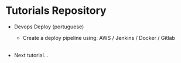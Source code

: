 # Tutorials Repository

- Devops Deploy (portuguese)
    - Create a deploy pipeline using: AWS / Jenkins / Docker / Gitlab   </br></br>

- Next tutorial...